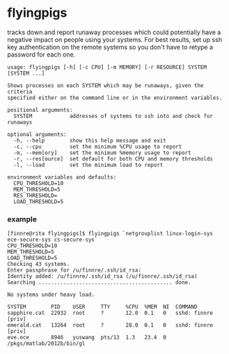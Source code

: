 flyingpigs
==========
tracks down and report runaway processes which could potentially have a negative impact on people using your systems. For best results, set up ssh key authentication on the remote systems so you don't have to retype a password for each one.

```
usage: flyingpigs [-h] [-c CPU] [-m MEMORY] [-r RESOURCE] SYSTEM [SYSTEM ...]

Shows processes on each SYSTEM which may be runaways, given the criteria
specified either on the command line or in the environment variables.

positional arguments:
  SYSTEM            addresses of systems to ssh into and check for runaways

optional arguments:
  -h, --help        show this help message and exit
  -c, --cpu         set the minimum %CPU usage to report
  -m, --mem[ory]    set the minimum %memory usage to report
  -r, --res[ource]  set default for both CPU and memory thresholds
  -l, --load        set the minimum load to report

environment variables and defaults:
  CPU_THRESHOLD=10
  MEM_THRESHOLD=5
  RES_THRESHOLD=
  LOAD_THRESHOLD=5
```

### example ###
```
[finnre@rita flyingpigs]$ flyingpigs `netgrouplist linux-login-sys ece-secure-sys cs-secure-sys`
CPU_THRESHOLD=10
MEM_THRESHOLD=5
LOAD_THRESHOLD=5
Checking 43 systems.
Enter passphrase for /u/finnre/.ssh/id_rsa:
Identity added: /u/finnre/.ssh/id_rsa (/u/finnre/.ssh/id_rsa)
Searching ........................................... done.

No systems under heavy load.

SYSTEM        PID    USER     TTY     %CPU  %MEM  NI  COMMAND
sapphire.cat  22932  root     ?       12.0  0.1   0   sshd: finnre [priv]
emerald.cat   13264  root     ?       28.0  0.1   0   sshd: finnre [priv]
eve.ece       8946   yuswang  pts/13  1.3   23.4  0   /pkgs/matlab/2012b/bin/gl
```
